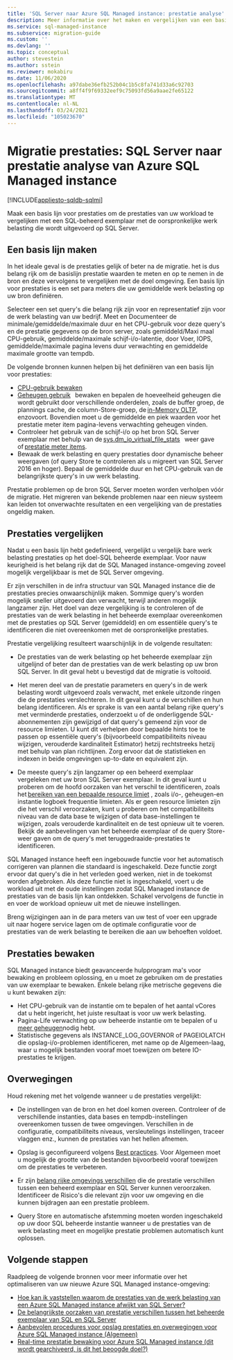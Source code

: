 ```yaml
---
title: 'SQL Server naar Azure SQL Managed instance: prestatie analyse'
description: Meer informatie over het maken en vergelijken van een basis lijn voor prestaties bij het migreren van uw SQL Server-data bases naar Azure SQL Managed instance.
ms.service: sql-managed-instance
ms.subservice: migration-guide
ms.custom: ''
ms.devlang: ''
ms.topic: conceptual
author: stevestein
ms.author: sstein
ms.reviewer: mokabiru
ms.date: 11/06/2020
ms.openlocfilehash: a97dabe36efb252b04c1b5c8fa741d33a6c92703
ms.sourcegitcommit: a8ff4f9f69332eef9c75093fd56a9aae2fe65122
ms.translationtype: MT
ms.contentlocale: nl-NL
ms.lasthandoff: 03/24/2021
ms.locfileid: "105023670"
---
```

# <a name="migration-performance-sql-server-to--azure-sql-managed-instance-performance-analysis"></a>Migratie prestaties: SQL Server naar prestatie analyse van Azure SQL Managed instance
[!INCLUDE[appliesto-sqldb-sqlmi](../../includes/appliesto-sqlmi.md)]

Maak een basis lijn voor prestaties om de prestaties van uw workload te vergelijken met een SQL-beheerd exemplaar met de oorspronkelijke werk belasting die wordt uitgevoerd op SQL Server. 

## <a name="create-a-baseline"></a>Een basis lijn maken

In het ideale geval is de prestaties gelijk of beter na de migratie. het is dus belang rijk om de basislijn prestatie waarden te meten en op te nemen in de bron en deze vervolgens te vergelijken met de doel omgeving. Een basis lijn voor prestaties is een set para meters die uw gemiddelde werk belasting op uw bron definiëren. 

Selecteer een set query's die belang rijk zijn voor en representatief zijn voor de werk belasting van uw bedrijf. Meet en Documenteer de minimale/gemiddelde/maximale duur en het CPU-gebruik voor deze query's en de prestatie gegevens op de bron server, zoals gemiddeld/Maxi maal CPU-gebruik, gemiddelde/maximale schijf-i/o-latentie, door Voer, IOPS, gemiddelde/maximale pagina levens duur verwachting en gemiddelde maximale grootte van tempdb. 

De volgende bronnen kunnen helpen bij het definiëren van een basis lijn voor prestaties: 

   - [CPU-gebruik bewaken ](https://techcommunity.microsoft.com/t5/azure-sql-database/monitor-cpu-usage-on-sql-server-and-azure-sql/ba-p/680777#M131)
   - [Geheugen gebruik](/sql/relational-databases/performance-monitor/monitor-memory-usage)   bewaken en bepalen de hoeveelheid geheugen die wordt gebruikt door verschillende onderdelen, zoals de buffer groep, de plannings cache, de column-Store-groep, de [in-Memory OLTP](/sql/relational-databases/in-memory-oltp/monitor-and-troubleshoot-memory-usage), enzovoort. Bovendien moet u de gemiddelde en piek waarden voor het prestatie meter item pagina-levens verwachting geheugen vinden. 
   - Controleer het gebruik van de schijf-i/o op het bron SQL Server exemplaar met behulp van de [sys.dm_io_virtual_file_stats](/sql/relational-databases/system-dynamic-management-views/sys-dm-io-virtual-file-stats-transact-sql)   weer gave of [prestatie meter items](/sql/relational-databases/performance-monitor/monitor-disk-usage). 
   - Bewaak de werk belasting en query prestaties door dynamische beheer weergaven (of query Store te controleren als u migreert van SQL Server 2016 en hoger). Bepaal de gemiddelde duur en het CPU-gebruik van de belangrijkste query's in uw werk belasting. 

Prestatie problemen op de bron SQL Server moeten worden verholpen vóór de migratie. Het migreren van bekende problemen naar een nieuw systeem kan leiden tot onverwachte resultaten en een vergelijking van de prestaties ongeldig maken. 


## <a name="compare-performance"></a>Prestaties vergelijken 

Nadat u een basis lijn hebt gedefinieerd, vergelijkt u vergelijk bare werk belasting prestaties op het doel-SQL beheerde exemplaar. Voor nauw keurigheid is het belang rijk dat de SQL Managed instance-omgeving zoveel mogelijk vergelijkbaar is met de SQL Server omgeving. 

Er zijn verschillen in de infra structuur van SQL Managed instance die de prestaties precies onwaarschijnlijk maken. Sommige query's worden mogelijk sneller uitgevoerd dan verwacht, terwijl anderen mogelijk langzamer zijn. Het doel van deze vergelijking is te controleren of de prestaties van de werk belasting in het beheerde exemplaar overeenkomen met de prestaties op SQL Server (gemiddeld) en om essentiële query's te identificeren die niet overeenkomen met de oorspronkelijke prestaties. 

Prestatie vergelijking resulteert waarschijnlijk in de volgende resultaten: 

- De prestaties van de werk belasting op het beheerde exemplaar zijn uitgelijnd of beter dan de prestaties van de werk belasting op uw bron SQL Server. In dit geval hebt u bevestigd dat de migratie is voltooid. 

- Het meren deel van de prestatie parameters en query's in de werk belasting wordt uitgevoerd zoals verwacht, met enkele uitzonde ringen die de prestaties verslechteren. In dit geval kunt u de verschillen en hun belang identificeren. Als er sprake is van een aantal belang rijke query's met verminderde prestaties, onderzoekt u of de onderliggende SQL-abonnementen zijn gewijzigd of dat query's gemeend zijn voor de resource limieten. U kunt dit verhelpen door bepaalde hints toe te passen op essentiële query's (bijvoorbeeld compatibiliteits niveau wijzigen, verouderde kardinaliteit Estimator) hetzij rechtstreeks hetzij met behulp van plan richtlijnen. Zorg ervoor dat de statistieken en indexen in beide omgevingen up-to-date en equivalent zijn. 

- De meeste query's zijn langzamer op een beheerd exemplaar vergeleken met uw bron SQL Server exemplaar. In dit geval kunt u proberen om de hoofd oorzaken van het verschil te identificeren, zoals het [bereiken van een bepaalde resource limiet](../../managed-instance/resource-limits.md#service-tier-characteristics) , zoals i/o-, geheugen-en instantie logboek frequentie limieten. Als er geen resource limieten zijn die het verschil veroorzaken, kunt u proberen om het compatibiliteits niveau van de data base te wijzigen of data base-instellingen te wijzigen, zoals verouderde kardinaliteit en de test opnieuw uit te voeren. Bekijk de aanbevelingen van het beheerde exemplaar of de query Store-weer gaven om de query's met teruggedraaide-prestaties te identificeren. 

SQL Managed instance heeft een ingebouwde functie voor het automatisch corrigeren van plannen die standaard is ingeschakeld. Deze functie zorgt ervoor dat query's die in het verleden goed werken, niet in de toekomst worden afgebroken. Als deze functie niet is ingeschakeld, voert u de workload uit met de oude instellingen zodat SQL Managed instance de prestaties van de basis lijn kan ontdekken. Schakel vervolgens de functie in en voer de workload opnieuw uit met de nieuwe instellingen. 

Breng wijzigingen aan in de para meters van uw test of voer een upgrade uit naar hogere service lagen om de optimale configuratie voor de prestaties van de werk belasting te bereiken die aan uw behoeften voldoet. 

## <a name="monitor-performance"></a>Prestaties bewaken 

SQL Managed instance biedt geavanceerde hulpprogram ma's voor bewaking en probleem oplossing, en u moet ze gebruiken om de prestaties van uw exemplaar te bewaken. Enkele belang rijke metrische gegevens die u kunt bewaken zijn: 

- Het CPU-gebruik van de instantie om te bepalen of het aantal vCores dat u hebt ingericht, het juiste resultaat is voor uw werk belasting. 
- Pagina-Life verwachting op uw beheerde instantie om te bepalen of u [meer geheugen](https://techcommunity.microsoft.com/t5/azure-sql-database/do-you-need-more-memory-on-azure-sql-managed-instance/ba-p/563444)nodig hebt.
-  Statistische gegevens als INSTANCE_LOG_GOVERNOR of PAGEIOLATCH die opslag-i/o-problemen identificeren, met name op de Algemeen-laag, waar u mogelijk bestanden vooraf moet toewijzen om betere IO-prestaties te krijgen. 


## <a name="considerations"></a>Overwegingen  

Houd rekening met het volgende wanneer u de prestaties vergelijkt: 

- De instellingen van de bron en het doel komen overeen. Controleer of de verschillende instanties, data bases en tempdb-instellingen overeenkomen tussen de twee omgevingen. Verschillen in de configuratie, compatibiliteits niveaus, versleutelings instellingen, traceer vlaggen enz., kunnen de prestaties van het hellen afnemen. 

- Opslag is geconfigureerd volgens [Best practices](https://techcommunity.microsoft.com/t5/datacat/storage-performance-best-practices-and-considerations-for-azure/ba-p/305525). Voor Algemeen moet u mogelijk de grootte van de bestanden bijvoorbeeld vooraf toewijzen om de prestaties te verbeteren. 

- Er zijn [belang rijke omgevings verschillen](https://azure.microsoft.com/blog/key-causes-of-performance-differences-between-sql-managed-instance-and-sql-server/) die de prestatie verschillen tussen een beheerd exemplaar en SQL Server kunnen veroorzaken. Identificeer de Risico's die relevant zijn voor uw omgeving en die kunnen bijdragen aan een prestatie probleem. 

- Query Store en automatische afstemming moeten worden ingeschakeld op uw door SQL beheerde instantie wanneer u de prestaties van de werk belasting meet en mogelijke prestatie problemen automatisch kunt oplossen. 



## <a name="next-steps"></a>Volgende stappen

Raadpleeg de volgende bronnen voor meer informatie over het optimaliseren van uw nieuwe Azure SQL Managed instance-omgeving: 

- [Hoe kan ik vaststellen waarom de prestaties van de werk belasting van een Azure SQL Managed instance afwijkt van SQL Server?](https://medium.com/azure-sqldb-managed-instance/what-to-do-when-azure-sql-managed-instance-is-slower-than-sql-server-dd39942aaadd)
- [De belangrijkste oorzaken van prestatie verschillen tussen het beheerde exemplaar van SQL en SQL Server](https://azure.microsoft.com/blog/key-causes-of-performance-differences-between-sql-managed-instance-and-sql-server/)
- [Aanbevolen procedures voor opslag prestaties en overwegingen voor Azure SQL Managed instance (Algemeen)](https://techcommunity.microsoft.com/t5/datacat/storage-performance-best-practices-and-considerations-for-azure/ba-p/305525)
- [Real-time prestatie bewaking voor Azure SQL Managed instance (dit wordt gearchiveerd, is dit het beoogde doel?)](/archive/blogs/sqlcat/real-time-performance-monitoring-for-azure-sql-database-managed-instance)